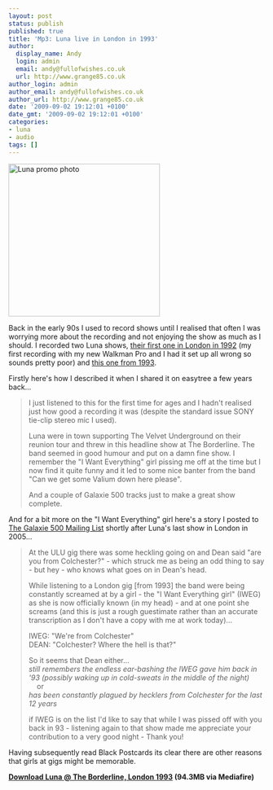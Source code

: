 ```yaml
---
layout: post
status: publish
published: true
title: 'Mp3: Luna live in London in 1993'
author:
  display_name: Andy
  login: admin
  email: andy@fullofwishes.co.uk
  url: http://www.grange85.co.uk
author_login: admin
author_email: andy@fullofwishes.co.uk
author_url: http://www.grange85.co.uk
date: '2009-09-02 19:12:01 +0100'
date_gmt: '2009-09-02 19:12:01 +0100'
categories:
- luna
- audio
tags: []
---
```

<p><img src="http://www.fullofwishes.co.uk/wp/wp-content/uploads/2009/08/luna_bewitched_promo_02-297x300.jpg" alt="Luna promo photo" title="Luna promo photo" width="297" height="300" class="alignright size-medium wp-image-1539" />
<p>Back in the early 90s I used to record shows until I realised that often I was worrying more about the recording and not enjoying the show as much as I should. I recorded two Luna shows, <a href="/database/show/1992-02-27-luna-underworld-london-uk/">their first one in London in 1992</a> (my first recording with my new Walkman Pro and I had it set up all wrong so sounds pretty poor) and <a href="/database/show/1993-06-03-luna-borderline-london-uk/">this one from 1993</a>.</p>
<p>Firstly here's how I described it when I shared it on easytree a few years back...</p>
<blockquote><p>I just listened to this for the first time for ages and I hadn't realised just how good a recording it was (despite the standard issue SONY tie-clip stereo mic I used).</p>
<p>Luna were in town supporting The Velvet Underground on their reunion tour and threw in this headline show at The Borderline. The band seemed in good humour and put on a damn fine show. I remember the "I Want Everything" girl pissing me off at the time but I now find it quite funny and it led to some nice banter from the band "Can we get some Valium down here please".</p>
<p>And a couple of Galaxie 500 tracks just to make a great show complete.</p>
</blockquote>
<p>And for a bit more on the "I Want Everything" girl here's a story I posted to <a href="/mailing-list/">The Galaxie 500 Mailing List</a> shortly after Luna's last show in London in 2005...</p>
<blockquote><p>At the ULU gig there was some heckling going on and Dean said "are you from Colchester?" - which struck me as being an odd thing to say - but hey - who knows what goes on in Dean's head.</p>
<p>While listening to a London gig [from 1993] the band were being constantly screamed at by a girl - the "I Want Everything girl" (IWEG) as she is now officially known (in my head) - and at one point she screams (and this is just a rough guestimate rather than an accurate transcription as I don't have a copy with me at work today)...</p>
<p>IWEG: "We're from Colchester"<br/>DEAN: "Colchester? Where the hell is that?"</p>
<p>So it seems that Dean either...<br/><em>still remembers the endless ear-bashing the IWEG gave him back in '93 (possibly waking up in cold-sweats in the middle of the night)</em><br/>&nbsp;&nbsp;&nbsp;&nbsp;or<br/><em>has been constantly plagued by hecklers from Colchester for the last 12 years</em></p>
<p>if IWEG is on the list I'd like to say that while I was pissed off with you back in 93 - listening again to that show made me appreciate your contribution to a very good night - Thank you!</p>
</blockquote>
<p>Having subsequently read Black Postcards its clear <span class="removed_link" title="http://www.youtube.com/watch?v=vxIiLl17OBI">there are other reasons that girls at gigs might be memorable</span>.</p>
<p><strong><a href="http://www.mediafire.com/file/wxnynkzuown/1993-06-03_Luna_London.zip">Download Luna @ The Borderline, London 1993</a> (94.3MB via Mediafire)</strong></p>
